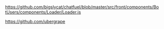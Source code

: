 https://github.com/bigslycat/chatfuel/blob/master/src/front/components/BotUsers/components/Loader/Loader.js

https://github.com/ubergrape